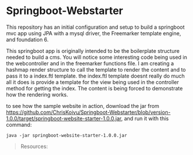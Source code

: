# Springboot-Webstarter


This repository has an initial configuration and setup to build a springboot mvc app using JPA with a mysql driver, the Freemarker template engine, and foundation 6.

This springboot app is originally intended to be the boilerplate structure needed to build a cms. You will notice some interesting code being used in the webcontroller and in the freemarker functions file. I am creating a hashmap render structure to call the template to render the content and to pass it to a index.ftl template. the index.ftl template doesnt really do much all it does is provide a template for the view being used in the controller method for getting the index. The content is being forced to demonstrate how the rendering works.

to see how the sample website in action, download the jar from https://github.com/ChrisKoivu/Springboot-Webstarter/blob/version-1.0.0/target/springboot-website-starter-1.0.0.jar, and run it with this command: 


`java -jar springboot-website-starter-1.0.0.jar`



> Resources: 


